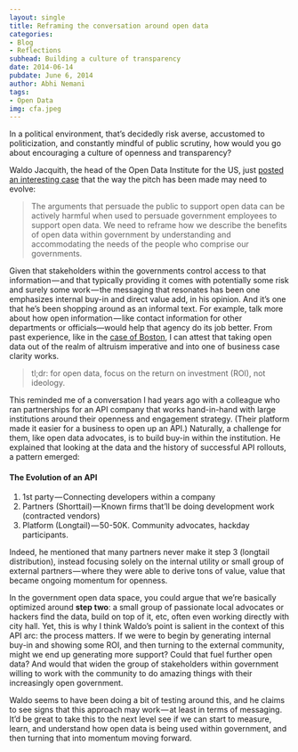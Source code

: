 ```yaml
---
layout: single
title: Reframing the conversation around open data
categories: 
- Blog
- Reflections
subhead: Building a culture of transparency
date: 2014-06-14
pubdate: June 6, 2014
author: Abhi Nemani
tags: 
- Open Data
img: cfa.jpeg
---
```

In a political environment, that’s decidedly risk averse, accustomed to politicization, and constantly mindful of public scrutiny, how would you go about encouraging a culture of openness and transparency?

Waldo Jacquith, the head of the Open Data Institute for the US, just [posted an interesting case](http://usodi.org/2014/06/06/reframe-rhetoric) that the way the pitch has been made may need to evolve:

> The arguments that persuade the public to support open data can be actively harmful when used to persuade government employees to support open data. We need to reframe how we describe the benefits of open data within government by understanding and accommodating the needs of the people who comprise our governments.

Given that stakeholders within the governments control access to that information — and that typically providing it comes with potentially some risk and surely some work — the messaging that resonates has been one emphasizes internal buy-in and direct value add, in his opinion. And it’s one that he’s been shopping around as an informal text. For example, talk more about how open information — like contact information for other departments or officials—would help that agency do its job better. From past experience, like in the [case of Boston](https://medium.comon-boston-politics-and-the-arc-of-civic-innovation-be37621f947f), I can attest that taking open data out of the realm of altruism imperative and into one of business case clarity works.

> tl;dr: for open data, focus on the return on investment (ROI), not ideology.

This reminded me of a conversation I had years ago with a colleague who ran partnerships for an API company that works hand-in-hand with large institutions around their openness and engagement strategy. (Their platform made it easier for a business to open up an API.) Naturally, a challenge for them, like open data advocates, is to build buy-in within the institution. He explained that looking at the data and the history of successful API rollouts, a pattern emerged:

#### The Evolution of an API

1.  1st party — Connecting developers within a company
2.  Partners (Shorttail) — Known firms that’ll be doing development work (contracted vendors)
3.  Platform (Longtail) — 50-50K. Community advocates, hackday participants.

Indeed, he mentioned that many partners never make it step 3 (longtail distribution), instead focusing solely on the internal utility or small group of external partners — where they were able to derive tons of value, value that became ongoing momentum for openness.

In the government open data space, you could argue that we’re basically optimized around **step two**: a small group of passionate local advocates or hackers find the data, build on top of it, etc, often even working directly with city hall. Yet, this is why I think Waldo’s point is salient in the context of this API arc: the process matters. If we were to begin by generating internal buy-in and showing some ROI, and then turning to the external community, might we end up generating more support? Could that fuel further open data? And would that widen the group of stakeholders within government willing to work with the community to do amazing things with their increasingly open government.

Waldo seems to have been doing a bit of testing around this, and he claims to see signs that this approach may work — at least in terms of messaging. It’d be great to take this to the next level see if we can start to measure, learn, and understand how open data is being used within government, and then turning that into momentum moving forward.